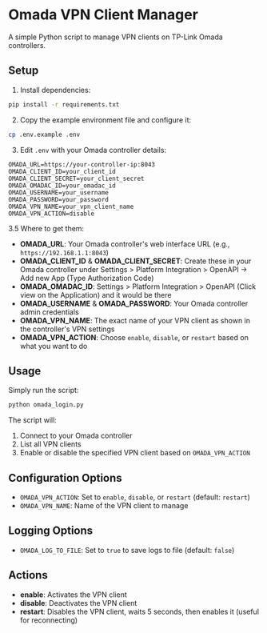 # Omada VPN Client Manager

A simple Python script to manage VPN clients on TP-Link Omada controllers.

## Setup

1. Install dependencies:

```bash
pip install -r requirements.txt
```

2. Copy the example environment file and configure it:

```bash
cp .env.example .env
```

3. Edit `.env` with your Omada controller details:

```env
OMADA_URL=https://your-controller-ip:8043
OMADA_CLIENT_ID=your_client_id
OMADA_CLIENT_SECRET=your_client_secret
OMADA_OMADAC_ID=your_omadac_id
OMADA_USERNAME=your_username
OMADA_PASSWORD=your_password
OMADA_VPN_NAME=your_vpn_client_name
OMADA_VPN_ACTION=disable
```

3.5 Where to get them:

- **OMADA_URL**: Your Omada controller's web interface URL (e.g., `https://192.168.1.1:8043`)
- **OMADA_CLIENT_ID** & **OMADA_CLIENT_SECRET**: Create these in your Omada controller under Settings > Platform Integration > OpenAPI -> Add new App (Type Authorization Code)
- **OMADA_OMADAC_ID**: Settings > Platform Integration > OpenAPI (Click view on the Application) and it would be there
- **OMADA_USERNAME** & **OMADA_PASSWORD**: Your Omada controller admin credentials
- **OMADA_VPN_NAME**: The exact name of your VPN client as shown in the controller's VPN settings
- **OMADA_VPN_ACTION**: Choose `enable`, `disable`, or `restart` based on what you want to do

## Usage

Simply run the script:

```bash
python omada_login.py
```

The script will:

1. Connect to your Omada controller
2. List all VPN clients
3. Enable or disable the specified VPN client based on `OMADA_VPN_ACTION`

## Configuration Options

- `OMADA_VPN_ACTION`: Set to `enable`, `disable`, or `restart` (default: `restart`)
- `OMADA_VPN_NAME`: Name of the VPN client to manage

## Logging Options

- `OMADA_LOG_TO_FILE`: Set to `true` to save logs to file (default: `false`)

## Actions

- **enable**: Activates the VPN client
- **disable**: Deactivates the VPN client  
- **restart**: Disables the VPN client, waits 5 seconds, then enables it (useful for reconnecting)
